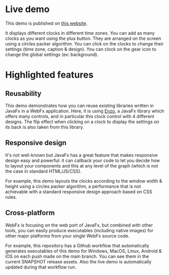 # Live demo

This demo is published on [this website][demo-live-link].

It displays different clocks in different time zones.
You can add as many clocks as you want using the plus button.
They are arranged on the screen using a circles packer algorithm. 
You can click on the clocks to change their settings (time zone, caption & design).
You can clock on the gear icon to change the global settings (ex: background).

# Highlighted features

## Reusability

This demo demonstrates how you can reuse existing libraries written in JavaFx in a WebFx application.
Here, it is using [Enzo][hansolo-enzo-link], a JavaFx library which offers many controls, and in particular this clock control with 4 different designs.
The flip effect when clicking on a clock to display the settings on its back is also taken from this library.

## Responsive design

It's not well-known but JavaFx has a great feature that makes responsive design easy and powerful:
it can callback your code to let you decide how to layout your components and this at any level of the graph (which is not the case in standard HTML/JS/CSS).

For example, this demo layouts the clocks according to the window width & height using a circles packer algorithm,
a performance that is not achievable with a standard responsive design approach based on CSS rules. 

## Cross-platform

WebFx is focusing on the web port of JavaFx, but combined with other tools, you can easily produce executables (including native images) for other major platforms from your single WebFx source code.

For example, this repository has a Github workflow that automatically generates executables of this demo for Windows, MacOS, Linux, Android & iOS on each push made on the main branch.
You can see them in the current SNAPSHOT release assets.
Also the live demo is automatically updated during that workflow run.

[demo-live-link]: https://webfx-enzoclocks-demo.netlify.app
[demo-source-link]: https://github.com/webfx-project/webfx/blob/master/webfx-demos/webfx-demo-enzoclocks/webfx-demo-enzoclocks-application/src/main/java/webfx/demo/enzoclocks/EnzoClocksApplication.java
[hansolo-enzo-link]: https://bitbucket.org/hansolo/enzo/src
